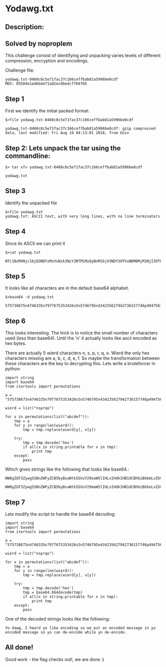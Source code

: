 # Yodawg.txt

## Description:

Solved by noproplem
------------

This challenge consist of identifying and unpacking varies levels of different compression, encryption and encodings.

Challenge file:

```
yodawg.txt-0460c8c5e71fac37c166ceffbab81a5996be0cdf
MD5: 05504e1edbbde71ad2ec0bedcff66705
```

## Step 1

First we identify the initial packed format:

```
$>file yodawg.txt-0460c8c5e71fac37c166ceffbab81a5996be0cdf 

yodawg.txt-0460c8c5e71fac37c166ceffbab81a5996be0cdf: gzip compressed data, last modified: Fri Aug 10 04:13:01 2018, from Unix
```

## Step 2: Lets unpack the tar using the commandline:

```
$> tar xfv yodawg.txt-0460c8c5e71fac37c166ceffbab81a5996be0cdf

yodawg.txt
```

## Step 3

Identify the unpacked file

```
$>file yodawg.txt
yodawg.txt: ASCII text, with very long lines, with no line terminators
```

## Step 4

Since its ASCII we can print it

```
$>cat yodawg.txt

NTc1NzM4Njc1bjQ3NDYzMzVuNzk3NzY3NTM1MzQyNnM1bjU3NDY3OTVuNDM0MjM1NjI3OTQyNzM2MTU3NzQ2cDQ5NDc1Njc1NTkzMjM5Nm82MTU3MzU2cjQ5NDg0cjc2NDk0ODY0NnA0OTQ4NDIzMTY0NDM0MjY4NjI2OTQyNnA2MjZxNHI3NjVuNDc1NjZvNDk0NzMxNnA2MzMzNHI2ODVuMzI1NTY3NjE1NzM0Njc2NTU3Mzg2NzVuNTczNTZuNjIzMjUyNnA1bjQzNDI3NDVuNTg0cjduNTk1NzY0NnA0OTQ4NHI3NjQ5NDg2cDc2NDk0NzRyNjg2MjY5NDI2bzVuNTMzMTZwNjI2cTRyNzY1bjQ3NTU2NzY0MzI2ODcwNjI0NzU1Njc2NTU3Mzg2NzVuNDc1NTc0NW41NzM1Nm42MjMyNTI2cDRwNjczcTNx
```

## Step 5

It looks like all characters are in the default base64 alphabet.

```
$>base64 -d yodawg.txt

575738675n4746335n7977675353426s5n5746795n434235627942736157746p494756755932396o6157356r49484r764948646p49484231644342686269426p626q4r765n47566o4947316p63334r685n32556761573467655738675n57356n6232526p5n4342745n584r7n5957646p49484r7649486p7649474r686269426o5n53316p626q4r765n4755676432687062475567655738675n4755745n57356n6232526p4p673q3q

```

## Step 6
This looks interesting. The trick is to notice the small number of characters used (less than base64). Until the 'n' it actually looks like ascii encoded as hex bytes.

There are actually 5 wierd characters n, s, p, r, q, o. Wierd the only hex characters missing are a, b, c, d, e, f. So maybe the transformation between these characters are the key to decrypting this. Lets write a bruteforcer in python:

```
import string
import base64
from itertools import permutations

a = "575738675n4746335n7977675353426s5n5746795n434235627942736157746p494756755932396o6157356r49484r764948646p49484231644342686269426p626q4r765n47566o4947316p63334r685n32556761573467655738675n57356n6232526p5n4342745n584r7n5957646p49484r7649486p7649474r686269426o5n53316p626q4r765n4755676432687062475567655738675n4755745n57356n6232526p4p673q3q"

wierd = list("nsprqo")

for x in permutations(list("abcdef")):
	tmp = a
	for y in range(len(wierd)):
		tmp = tmp.replace(wierd[y], x[y])

	try:
		tmp = tmp.decode('hex')
		if all(x in string.printable for x in tmp):
			print tmp
	except:
		pass
```

Which gives strings like the following that looks like base64.:

```
WW8gZGF3ZywgSSBnZWFyZCB5byBsaWtkIGVuY29oaW5lIHLvIHdkIHB1dCBhbiBkbmLvZGVoIG1kc3LhZ2UgaW4geW8gZW5jb2RkZCBtZXLzYWdkIHLvIHkvIGLhbiBoZS1kbmLvZGUgd2hpbGUgeW8gZGUtZW5jb2RkKg==

WW8gZGF3ZywgSSBnZWFyZCB5byBsaWtkIGVuY29maW5lIHLvIHdkIHB1dCBhbiBkboLvZGVmIG1kc3LhZ2UgaW4geW8gZW5jb2RkZCBtZXLzYWdkIHLvIHkvIGLhbiBmZS1kboLvZGUgd2hpbGUgeW8gZGUtZW5jb2RkKg??
```

## Step 7

Lets modify the script to handle the base64 decoding:

```
import string
import base64
from itertools import permutations

a = "575738675n4746335n7977675353426s5n5746795n434235627942736157746p494756755932396o6157356r49484r764948646p49484231644342686269426p626q4r765n47566o4947316p63334r685n32556761573467655738675n57356n6232526p5n4342745n584r7n5957646p49484r7649486p7649474r686269426o5n53316p626q4r765n4755676432687062475567655738675n4755745n57356n6232526p4p673q3q"

wierd = list("nsprqo")

for x in permutations(list("abcdef")):
	tmp = a
	for y in range(len(wierd)):
		tmp = tmp.replace(wierd[y], x[y])

	try:
		tmp = tmp.decode('hex')
		tmp = base64.b64decode(tmp)
		if all(x in string.printable for x in tmp):
			print tmp
	except:
		pass

```

One of the decoded strings looks like the following:

```
Yo dawg, I heard yo like encoding so we put an encoded message in yo encoded message so yo can de-encode while yo de-encode.
```

## All done!

Good work - the flag checks out!, we are done :)
